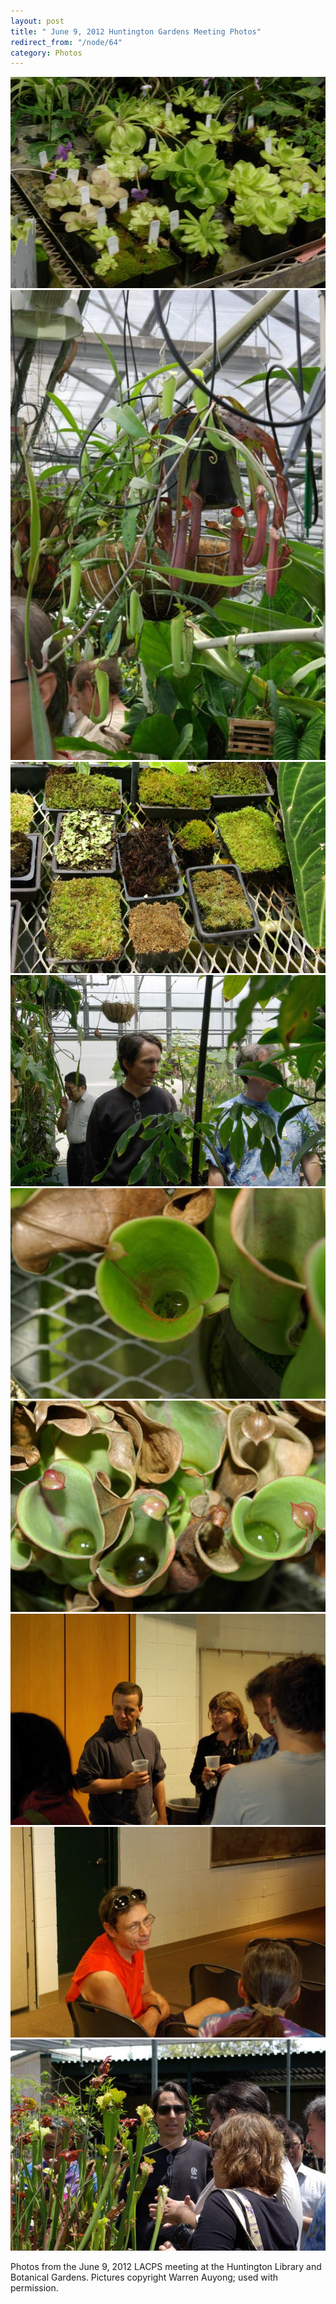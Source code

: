 ```yaml
---
layout: post
title: " June 9, 2012 Huntington Gardens Meeting Photos"
redirect_from: "/node/64"
category: Photos
---
```


<img src="/sites/default/files/styles/large/public/meeting_photos/IMGP5709.jpg" />

<img src="/sites/default/files/styles/large/public/meeting_photos/IMGP5698.jpg" />

<img src="/sites/default/files/styles/large/public/meeting_photos/IMGP5681.jpg" />

<img src="/sites/default/files/styles/large/public/meeting_photos/IMGP5697.jpg" />

<img src="/sites/default/files/styles/large/public/meeting_photos/IMGP5712.jpg" />

<img src="/sites/default/files/styles/large/public/meeting_photos/IMGP5714.jpg" />

<img src="/sites/default/files/styles/large/public/meeting_photos/IMGP5673.jpg" />

<img src="/sites/default/files/styles/large/public/meeting_photos/IMGP5674.jpg" />

<img src="/sites/default/files/styles/large/public/meeting_photos/IMGP5765.jpg"  />

Photos from the  June 9, 2012 LACPS meeting at the Huntington Library and Botanical Gardens. Pictures copyright Warren Auyong; used with permission.

